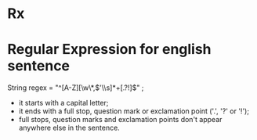 # Rx

# Regular Expression for english sentence
String regex = "^[A-Z][\\w\\*,$'\\s]*+[.?!]$" ;
* it starts with a capital letter;
* it ends with a full stop, question mark or exclamation point ('.', '?' or '!');
* full stops, question marks and exclamation points don't appear anywhere else in the sentence.
